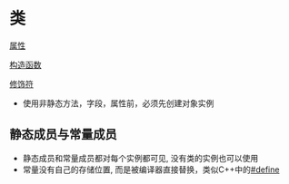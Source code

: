 # 类

[属性](csharp_class_properties.md)

[构造函数](csharp_class_constructor.md)

[修饰符](csharp_修饰符.md)

- 使用非静态方法，字段，属性前，必须先创建对象实例

## 静态成员与常量成员

- 静态成员和常量成员都对每个实例都可见, 没有类的实例也可以使用
- 常量没有自己的存储位置, 而是被编译器直接替换，类似C++中的[\#define](c++_preprocess.md)